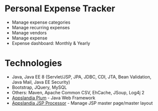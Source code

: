 # Personal Expense Tracker
- Manage expense categories
- Manage recurring expenses
- Manage vendors
- Manage expense
- Expense dashboard: Monthly & Yearly
# Technologies
- Java, Java EE 8 (Servlet/JSP, JPA, JDBC, CDI, JTA, Bean Validation, Java Mail, Java EE Security)
- Bootstrap, JQuery, MySQL
- Others: Maven, Apache Common CSV, EhCache, JSoup, Log4j 2
- [Appslandia Plum](https://github.com/haducloc/appslandia-plum) - Java Web Framework
- [Appslandia JSP Processor](https://github.com/haducloc/appslandia-jsp-processor) - Manage JSP master page/master layout

